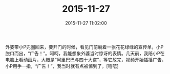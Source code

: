 ﻿---
title: "2015-11-27"
date: 2015-11-27 11:02:00
tags:
categories: 爸爸
---
外婆带小P兜圈回来，要开门的时候，看见门前躺着一张花花绿绿的宣传单，小P脱口而出，“广告！”。呵呵，我能想象外婆当时惊讶的表情。几天前，我陪小P在电脑上看动画片，大概是“阿里巴巴与四十大盗”，等它放完，视频开始插播广告，小P用手一指，“广告！”，我当时就有点被惊到了。[嘻嘻] ​​​​ 